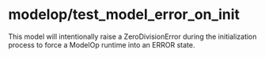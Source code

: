 # modelop/test_model_error_on_init

This model will intentionally raise a ZeroDivisionError during the
initialization process to force a ModelOp runtime into an ERROR state.